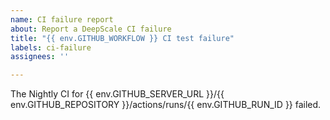 ```yaml
---
name: CI failure report
about: Report a DeepScale CI failure
title: "{{ env.GITHUB_WORKFLOW }} CI test failure"
labels: ci-failure
assignees: ''

---
```


The Nightly CI for {{ env.GITHUB_SERVER_URL }}/{{ env.GITHUB_REPOSITORY }}/actions/runs/{{ env.GITHUB_RUN_ID }} failed.
